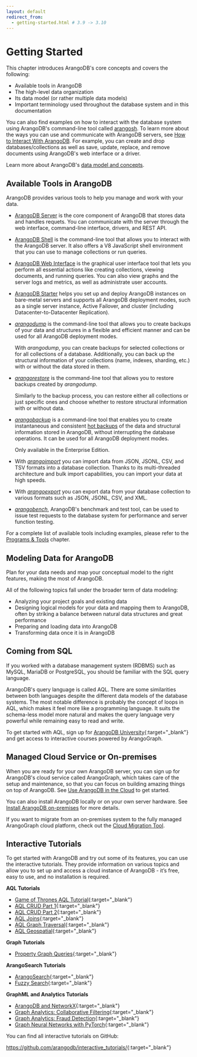 ```yaml
---
layout: default
redirect_from:
  - getting-started.html # 3.9 -> 3.10
---
```

# Getting Started

This chapter introduces ArangoDB's core concepts and covers the following:

- Available tools in ArangoDB 
- The high-level data organization
- Its data model (or rather multiple data models)
- Important terminology used throughout the database system and in this
  documentation

You can also find examples on how to interact with the database system
using ArangoDB's command-line tool called [arangosh](programs-arangosh.html).
To learn more about the ways you can use and communicate with ArangoDB servers,
see [How to Interact With ArangoDB](how-to-interact-with-arangodb.html).
For example, you can create and drop databases/collections as well as save,
update, replace, and remove documents using ArangoDB's web interface or a driver.

Learn more about ArangoDB's [data model and concepts](data-model-and-concepts.html).

## Available Tools in ArangoDB

ArangoDB provides various tools to help you manage and work with your data.

- [ArangoDB Server](programs-arangod.html) is the core component of ArangoDB that
  stores data and handles requets. You can communicate with the server through
  the web interface, command-line interface, drivers, and REST API.

- [ArangoDB Shell](programs-arangosh.html) is the command-line tool that
  allows you to interact with the ArangoDB server. It also offers a V8 JavaScript
  shell environment that you can use to manage collections or run queries.

- [ArangoDB Web Interface](programs-web-interface.html) is the graphical user
  interface tool that lets you perform all essential actions like creating
  collections, viewing documents, and running queries. You can also view
  graphs and the server logs and metrics, as well as administrate user accounts.

- [ArangoDB Starter](programs-starter.html) helps you set up and deploy ArangoDB
  instances on bare-metal servers and supports all ArangoDB deployment modes, such
  as a single server instance, Active Failover, and cluster (including
  Datacenter-to-Datacenter Replication).

- [*arangodump*](programs-arangodump.html) is the command-line tool that allows you
  to create backups of your data and structures in a flexible and efficient manner
  and can be used for all ArangoDB deployment modes.

  With *arangodump*, you can create backups for selected collections or for all
  collections of a database. Additionally, you can back up the structural information
  of your collections (name, indexes, sharding, etc.) with or without the data stored in them.  

- [*arangorestore*](programs-arangorestore.html) is the command-line tool that allows
  you to restore backups created by *arangodump*. 

  Similarly to the backup process, you can restore either all collections or just
  specific ones and choose whether to restore structural information with or
  without data.

- [*arangobackup*](programs-arangobackup.html) is a command-line tool that enables
  you to create instantaneous and consistent [hot backups](backup-restore.html#hot-backups)
  of the data and structural information stored in ArangoDB, without interrupting
  the database operations. It can be used for all ArangoDB deployment modes.

  Only available in the Enterprise Edition.

- With [*arangoimport*](programs-arangoimport.html) you can import data from JSON,
  JSONL, CSV, and TSV formats into a database collection. Thanks to its multi-threaded
  architecture and bulk import capabilities, you can import your data at high
  speeds.

- With [*arangoexport*](programs-arangoexport.html) you can export data from your
  database collection to various formats such as JSON, JSONL, CSV, and XML.

- [*arangobench*](programs-arangobench.html), ArangoDB's benchmark and test tool,
  can be used to issue test requests to the database system for performance and
  server function testing.

For a complete list of available tools including examples, please refer to the
[Programs & Tools](programs.html) chapter.  

## Modeling Data for ArangoDB

Plan for your data needs and map your conceptual model to the right features,
making the most of ArangoDB.

All of the following topics fall under the broader term of data modeling:

- Analyzing your project goals and existing data
- Designing logical models for your data and mapping them to ArangoDB, often
  by striking a balance between natural data structures and great performance
- Preparing and loading data into ArangoDB
- Transforming data once it is in ArangoDB

## Coming from SQL

If you worked with a database management system (RDBMS) such as MySQL,
MariaDB or PostgreSQL, you should be familiar with the SQL query language.

ArangoDB's query language is called AQL. There are some similarities between both
languages despite the different data models of the database systems. The most
notable difference is probably the concept of loops in AQL, which makes it feel
more like a programming language. It suits the schema-less model more natural
and makes the query language very powerful while remaining easy to read and write.

To get started with AQL, sign up for [ArangoDB University](https://university.arangodb.com/){:target="_blank"}
and get access to interactive courses powered by ArangoGraph. 

## Managed Cloud Service or On-premises

When you are ready for your own ArangoDB server, you can sign up for ArangoDB's
cloud service called ArangoGraph, which takes care of the setup and maintenance, so
that you can focus on building amazing things on top of ArangoDB. See
[Use ArangoDB in the Cloud](quick-start-in-the-cloud.html) to get started.

You can also install ArangoDB locally or on your own server hardware.
See [Install ArangoDB on-premises](quick-start-on-premises.html) for more details.

If you want to migrate from an on-premises system to the fully managed ArangoGraph
cloud platform, check out the [Cloud Migration Tool](arangograph/cloud-migration-tool.html).

## Interactive Tutorials

To get started with ArangoDB and try out some of its features, you can use the
interactive tutorials. They provide information on various topics and allow you
to set up and access a cloud instance of ArangoDB - it’s free, easy to use, and
no installation is required.

**AQL Tutorials**

- [Game of Thrones AQL Tutorial](https://colab.research.google.com/github/arangodb/interactive_tutorials/blob/master/notebooks/ArangoDB_GOT_Tutorial.ipynb){:target="_blank"}
- [AQL CRUD Part 1](https://colab.research.google.com/github/arangodb/interactive_tutorials/blob/master/notebooks/AqlCrudTutorial.ipynb){:target="_blank"}
- [AQL CRUD Part 2](https://colab.research.google.com/github/arangodb/interactive_tutorials/blob/master/notebooks/AqlPart2Tutorial.ipynb){:target="_blank"}
- [AQL Joins](https://colab.research.google.com/github/arangodb/interactive_tutorials/blob/master/notebooks/AqlJoinTutorial.ipynb){:target="_blank"}
- [AQL Graph Traversal](https://colab.research.google.com/github/arangodb/interactive_tutorials/blob/master/notebooks/AqlTraversalTutorial.ipynb){:target="_blank"}
- [AQL Geospatial](https://colab.research.google.com/github/arangodb/interactive_tutorials/blob/master/notebooks/AqlGeospatialTutorial.ipynb){:target="_blank"}

**Graph Tutorials**

- [Property Graph Queries](https://colab.research.google.com/github/joerg84/Graph_Powered_ML_Workshop/blob/master/Graphs_Queries.ipynb){:target="_blank"}

**ArangoSearch Tutorials**

- [ArangoSearch](https://colab.research.google.com/github/arangodb/interactive_tutorials/blob/master/notebooks/ArangoSearch.ipynb){:target="_blank"}
- [Fuzzy Search](https://colab.research.google.com/github/arangodb/interactive_tutorials/blob/master/notebooks/FuzzySearch.ipynb){:target="_blank"}

**GraphML and Analytics Tutorials**

- [ArangoDB and NetworkX](https://colab.research.google.com/github/arangodb/interactive_tutorials/blob/master/notebooks/ArangoDB_NetworkX_Interface_Introduction.ipynb){:target="_blank"}
- [Graph Analytics: Collaborative Filtering](https://colab.research.google.com/github/arangodb/interactive_tutorials/blob/master/notebooks/Collaborative_Filtering.ipynb){:target="_blank"}
- [Graph Analytics: Fraud Detection](https://colab.research.google.com/github/joerg84/Graph_Powered_ML_Workshop/blob/master/Fraud_Detection.ipynb){:target="_blank"}
- [Graph Neural Networks with PyTorch](https://colab.research.google.com/github/arangodb/interactive_tutorials/blob/master/notebooks/arangoflix/predict_Movie_Rating_GNN.ipynb){:target="_blank"}

You can find all interactive tutorials on GitHub:

<https://github.com/arangodb/interactive_tutorials/>{:target="_blank"}
